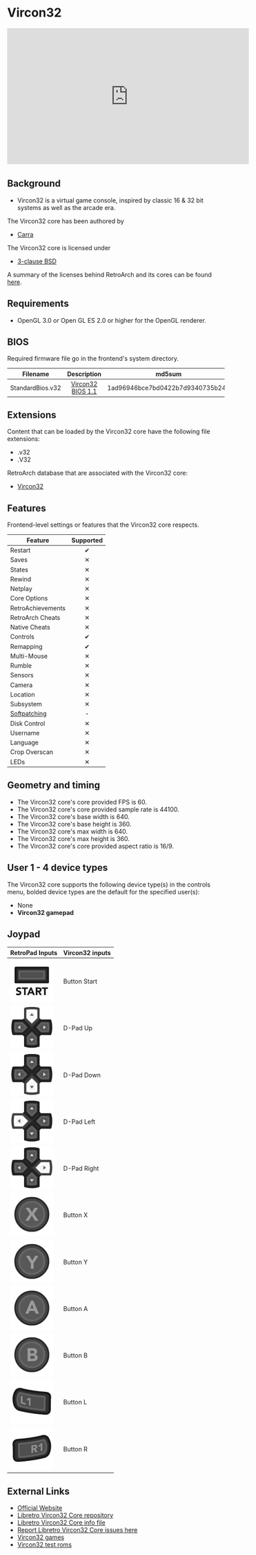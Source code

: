 # Vircon32

<iframe width="560" height="315" src="https://www.youtube-nocookie.com/embed/TcicKIQWKgU?si=KxTmymq5osyN0tGt" title="YouTube video player" frameborder="0" allow="accelerometer; autoplay; clipboard-write; encrypted-media; gyroscope; picture-in-picture; web-share" allowfullscreen></iframe>

## Background

- Vircon32 is a virtual game console, inspired by classic 16 & 32 bit systems as well as the arcade era.

The Vircon32 core has been authored by

- [Carra](https://github.com/vircon32)

The Vircon32 core is licensed under

- [3-clause BSD](https://github.com/vircon32/vircon32-libretro/blob/main/LICENSE.md)

A summary of the licenses behind RetroArch and its cores can be found [here](../development/licenses.md).

## Requirements

- OpenGL 3.0 or Open GL ES 2.0 or higher for the OpenGL renderer.

## BIOS

Required firmware file go in the frontend's system directory.

| Filename          | Description                     | md5sum                           |
|:-----------------:|:-------------------------------:|:--------------------------------:|
| StandardBios.v32  | [Vircon32 BIOS 1.1](https://github.com/vircon32/ConsoleSoftware/releases/tag/bios-v1.1) | 1ad96946bce7bd0422b7d9340735b248 |

## Extensions

Content that can be loaded by the Vircon32 core have the following file extensions:

- .v32
- .V32


RetroArch database that are associated with the Vircon32 core:

- [Vircon32](https://github.com/libretro/libretro-database/blob/master/rdb/Vircon32.rdb)

## Features

Frontend-level settings or features that the Vircon32 core respects.

| Feature           | Supported |
|-------------------|:---------:|
| Restart           | ✔         |
| Saves             | ✕         |
| States            | ✕         |
| Rewind            | ✕         |
| Netplay           | ✕         |
| Core Options      | ✕         |
| RetroAchievements | ✕         |
| RetroArch Cheats  | ✕         |
| Native Cheats     | ✕         |
| Controls          | ✔         |
| Remapping         | ✔         |
| Multi-Mouse       | ✕         |
| Rumble            | ✕         |
| Sensors           | ✕         |
| Camera            | ✕         |
| Location          | ✕         |
| Subsystem         | ✕         |
| [Softpatching](../guides/softpatching.md) | -         |
| Disk Control      | ✕         |
| Username          | ✕         |
| Language          | ✕         |
| Crop Overscan     | ✕         |
| LEDs              | ✕         |

## Geometry and timing

- The Vircon32 core's core provided FPS is 60.
- The Vircon32 core's core provided sample rate is 44100.
- The Vircon32 core's base width is 640.
- The Vircon32 core's base height is 360.
- The Vircon32 core's max width is 640.
- The Vircon32 core's max height is 360.
- The Vircon32 core's core provided aspect ratio is 16/9.

## User 1 - 4 device types

The Vircon32 core supports the following device type(s) in the controls menu, bolded device types are the default for the specified user(s):

- None
- **Vircon32 gamepad**

## Joypad

| RetroPad Inputs                                | Vircon32 inputs          |
|------------------------------------------------|--------------------------|
| ![](../image/retropad/retro_start.png)         | Button Start             |
| ![](../image/retropad/retro_dpad_up.png)       | D-Pad Up                 |
| ![](../image/retropad/retro_dpad_down.png)     | D-Pad Down               |
| ![](../image/retropad/retro_dpad_left.png)     | D-Pad Left               |
| ![](../image/retropad/retro_dpad_right.png)    | D-Pad Right              |
| ![](../image/retropad/retro_x.png)             | Button X                 |
| ![](../image/retropad/retro_y.png)             | Button Y                 |
| ![](../image/retropad/retro_a.png)             | Button A                 |
| ![](../image/retropad/retro_b.png)             | Button B                 |
| ![](../image/retropad/retro_l1.png)            | Button L                 |
| ![](../image/retropad/retro_r1.png)            | Button R                 |

## External Links

- [Official Website](http://www.vircon32.com)
- [Libretro Vircon32 Core repository](https://github.com/vircon32/vircon32-libretro/)
- [Libretro Vircon32 Core info file](https://github.com/libretro/libretro-super/blob/master/dist/info/vircon32.info)
- [Report Libretro Vircon32 Core issues here](https://github.com/vircon32/vircon32-libretro/issues)
- [Vircon32 games](http://www.vircon32.com/games.html)
- [Vircon32 test roms](http://www.vircon32.com/testroms.html)
